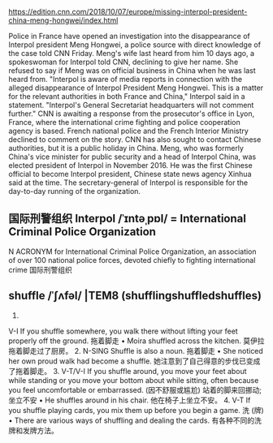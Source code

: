 https://edition.cnn.com/2018/10/07/europe/missing-interpol-president-china-meng-hongwei/index.html

Police in France have opened an investigation into the disappearance of Interpol president Meng Hongwei, a police source with direct knowledge of the case told CNN Friday.
Meng's wife last heard from him 10 days ago, a spokeswoman for Interpol told CNN, declining to give her name. She refused to say if Meng was on official business in China when he was last heard from.
"Interpol is aware of media reports in connection with the alleged disappearance of Interpol President Meng Hongwei. This is a matter for the relevant authorities in both France and China," Interpol said in a statement. "Interpol's General Secretariat headquarters will not comment further."
CNN is awaiting a response from the prosecutor's office in Lyon, France, where the international crime fighting and police cooperation agency is based.
French national police and the French Interior Ministry declined to comment on the story.
CNN has also sought to contact Chinese authorities, but it is a public holiday in China.
Meng, who was formerly China's vice minister for public security and a head of Interpol China, was elected president of Interpol in November 2016.
He was the first Chinese official to become Interpol president, Chinese state news agency Xinhua said at the time.
The secretary-general of Interpol is responsible for the day-to-day running of the organization.

## 国际刑警组织 Interpol /ˈɪntəˌpɒl/ = International Criminal Police Organization
N ACRONYM for International Criminal Police Organization, an association of over 100 national police forces, devoted chiefly to fighting international crime 国际刑警组织

## shuffle /ˈʃʌfəl/      |TEM8 (shufflingshuffledshuffles)
1.
V-I If you shuffle somewhere, you walk there without lifting your feet properly off the ground. 拖着脚走
•  Moira shuffled across the kitchen.
 莫伊拉拖着脚走过了厨房。
2.
N-SING Shuffle is also a noun. 拖着脚走
•  She noticed her own proud walk had become a shuffle.
 她注意到了自己得意的步伐已变成了拖着脚走。
3.
V-T/V-I If you shuffle around, you move your feet about while standing or you move your bottom about while sitting, often because you feel uncomfortable or embarrassed. (因不舒服或尴尬) 站着的脚来回挪动; 坐立不安
•  He shuffles around in his chair.
 他在椅子上坐立不安。
4.
V-T If you shuffle playing cards, you mix them up before you begin a game. 洗 (牌)
•  There are various ways of shuffling and dealing the cards.
 有各种不同的洗牌和发牌方法。
